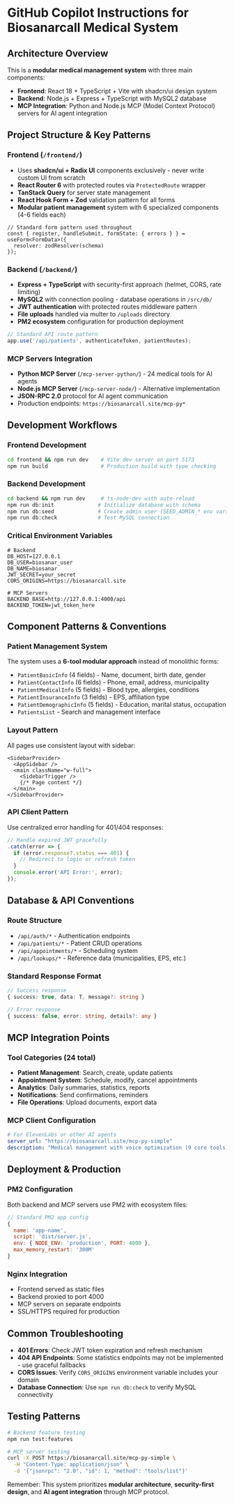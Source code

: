 # GitHub Copilot Instructions for Biosanarcall Medical System

## Architecture Overview

This is a **modular medical management system** with three main components:
- **Frontend**: React 18 + TypeScript + Vite with shadcn/ui design system
- **Backend**: Node.js + Express + TypeScript with MySQL2 database  
- **MCP Integration**: Python and Node.js MCP (Model Context Protocol) servers for AI agent integration

## Project Structure & Key Patterns

### Frontend (`/frontend/`)
- Uses **shadcn/ui + Radix UI** components exclusively - never write custom UI from scratch
- **React Router 6** with protected routes via `ProtectedRoute` wrapper
- **TanStack Query** for server state management
- **React Hook Form + Zod** validation pattern for all forms
- **Modular patient management** system with 6 specialized components (4-6 fields each)

```tsx
// Standard form pattern used throughout
const { register, handleSubmit, formState: { errors } } = useForm<FormData>({
  resolver: zodResolver(schema)
});
```

### Backend (`/backend/`)
- **Express + TypeScript** with security-first approach (helmet, CORS, rate limiting)
- **MySQL2** with connection pooling - database operations in `/src/db/`
- **JWT authentication** with protected routes middleware pattern
- **File uploads** handled via multer to `/uploads` directory
- **PM2 ecosystem** configuration for production deployment

```typescript
// Standard API route pattern
app.use('/api/patients', authenticateToken, patientRoutes);
```

### MCP Servers Integration
- **Python MCP Server** (`/mcp-server-python/`) - 24 medical tools for AI agents
- **Node.js MCP Server** (`/mcp-server-node/`) - Alternative implementation
- **JSON-RPC 2.0** protocol for AI agent communication
- Production endpoints: `https://biosanarcall.site/mcp-py*`

## Development Workflows

### Frontend Development
```bash
cd frontend && npm run dev    # Vite dev server on port 5173
npm run build                 # Production build with type checking
```

### Backend Development  
```bash
cd backend && npm run dev     # ts-node-dev with auto-reload
npm run db:init              # Initialize database with schema
npm run db:seed              # Create admin user (SEED_ADMIN_* env vars)
npm run db:check             # Test MySQL connection
```

### Critical Environment Variables
```env
# Backend
DB_HOST=127.0.0.1
DB_USER=biosanar_user  
DB_NAME=biosanar
JWT_SECRET=your_secret
CORS_ORIGINS=https://biosanarcall.site

# MCP Servers
BACKEND_BASE=http://127.0.0.1:4000/api
BACKEND_TOKEN=jwt_token_here
```

## Component Patterns & Conventions

### Patient Management System
The system uses a **6-tool modular approach** instead of monolithic forms:
- `PatientBasicInfo` (4 fields) - Name, document, birth date, gender
- `PatientContactInfo` (6 fields) - Phone, email, address, municipality  
- `PatientMedicalInfo` (5 fields) - Blood type, allergies, conditions
- `PatientInsuranceInfo` (3 fields) - EPS, affiliation type
- `PatientDemographicInfo` (5 fields) - Education, marital status, occupation
- `PatientsList` - Search and management interface

### Layout Pattern
All pages use consistent layout with sidebar:
```tsx
<SidebarProvider>
  <AppSidebar />
  <main className="w-full">
    <SidebarTrigger />
    {/* Page content */}
  </main>
</SidebarProvider>
```

### API Client Pattern
Use centralized error handling for 401/404 responses:
```typescript
// Handle expired JWT gracefully
.catch(error => {
  if (error.response?.status === 401) {
    // Redirect to login or refresh token
  }
  console.error('API Error:', error);
});
```

## Database & API Conventions

### Route Structure
- `/api/auth/*` - Authentication endpoints
- `/api/patients/*` - Patient CRUD operations
- `/api/appointments/*` - Scheduling system
- `/api/lookups/*` - Reference data (municipalities, EPS, etc.)

### Standard Response Format
```typescript
// Success response
{ success: true, data: T, message?: string }

// Error response  
{ success: false, error: string, details?: any }
```

## MCP Integration Points

### Tool Categories (24 total)
- **Patient Management**: Search, create, update patients
- **Appointment System**: Schedule, modify, cancel appointments  
- **Analytics**: Daily summaries, statistics, reports
- **Notifications**: Send confirmations, reminders
- **File Operations**: Upload documents, export data

### MCP Client Configuration
```yaml
# For ElevenLabs or other AI agents
server_url: "https://biosanarcall.site/mcp-py-simple"
description: "Medical management with voice optimization (9 core tools)"
```

## Deployment & Production

### PM2 Configuration
Both backend and MCP servers use PM2 with ecosystem files:
```javascript
// Standard PM2 app config
{
  name: 'app-name',
  script: 'dist/server.js',
  env: { NODE_ENV: 'production', PORT: 4000 },
  max_memory_restart: '300M'
}
```

### Nginx Integration
- Frontend served as static files
- Backend proxied to port 4000
- MCP servers on separate endpoints
- SSL/HTTPS required for production

## Common Troubleshooting

- **401 Errors**: Check JWT token expiration and refresh mechanism
- **404 API Endpoints**: Some statistics endpoints may not be implemented - use graceful fallbacks
- **CORS Issues**: Verify `CORS_ORIGINS` environment variable includes your domain
- **Database Connection**: Use `npm run db:check` to verify MySQL connectivity

## Testing Patterns

```bash
# Backend feature testing
npm run test:features

# MCP server testing  
curl -X POST https://biosanarcall.site/mcp-py-simple \
  -H "Content-Type: application/json" \
  -d '{"jsonrpc": "2.0", "id": 1, "method": "tools/list"}'
```

Remember: This system prioritizes **modular architecture**, **security-first design**, and **AI agent integration** through MCP protocol.
